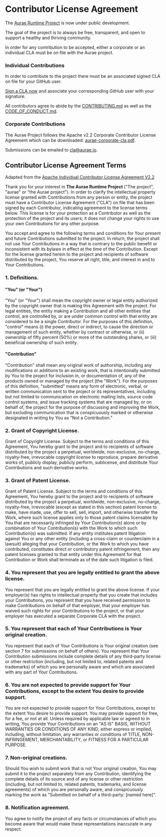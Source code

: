 # Contributor License Agreement

The [Aurae Runtime Project](https://github.com/aurae-runtime) is now under public development.

The goal of the project is to always be free, transparent, and open to support a healthy and thriving community.

In order for any contribution to be accepted, either a corporate or an individual CLA must be on file with the Aurae project.

### Individual Contributions

In order to contribute to the project there must be an associated signed CLA on file for your GitHub user.

[Sign a CLA now](https://cla.aurae.io) and associate your corresponding GitHub user with your signature.

All contributors agree to abide by the [CONTRIBUTING.md](/community/contributing) as well as the [CODE_OF_CONDUCT.md](/community/code-of-conduct).

### Corporate Contributions

The Aurae Project follows the Apache v2.2 Corporate Contributor License Agreement which can be downloaded: [aurae-corporate-cla.pdf](/assets/aurae-corporate-cla.pdf).

Submissions can be emailed to [cla@aurae.io](mailto:cla@aurae.io).

## Contributor License Agreement Terms

Adapted from the [Apache Individual Contributor License Agreement V2.2](https://www.apache.org/licenses/icla.pdf)

Thank you for your interest in **The Aurae Runtime Project** ("The project", "aurae" or "the Aurae project"). In order to clarify the intellectual property license granted with Contributions from any person or entity, the project must have a Contributor License Agreement ("CLA") on file that has been signed by each Contributor, indicating agreement to the license terms below. This license is for your protection as a Contributor as well as the protection of the project and its users; it does not change your rights to use your own Contributions for any other purpose.

You accept and agree to the following terms and conditions for Your present and future Contributions submitted to the project. In return, the project shall not use Your Contributions in a way that is contrary to the public benefit or inconsistent with its bylaws in effect at the time of the Contribution. Except for the license granted herein to the project and recipients of software distributed by the project, You reserve all right, title, and interest in and to Your Contributions.

### 1. Definitions.

#### "You" (or "Your") 

"You" (or "Your") shall mean the copyright owner or legal entity authorized by the copyright owner that is making this Agreement with the project. For legal entities, the entity making a Contribution and all other entities that control, are controlled by, or are under common control with that entity are considered to be a single Contributor. For the purposes of this definition, "control" means (i) the power, direct or indirect, to cause the direction or management of such entity, whether by contract or otherwise, or (ii) ownership of fifty percent (50%) or more of the outstanding shares, or (iii) beneficial ownership of such entity.

#### "Contribution" 

"Contribution" shall mean any original work of authorship, including any modifications or additions to an existing work, that is intentionally submitted by You to the project for inclusion in, or documentation of, any of the products owned or managed by the project (the "Work"). For the purposes of this definition, "submitted" means any form of electronic, verbal, or written communication sent to the project or its representatives, including but not limited to communication on electronic mailing lists, source code control systems, and issue tracking systems that are managed by, or on behalf of, the project for the purpose of discussing and improving the Work, but excluding communication that is conspicuously marked or otherwise designated in writing by You as "Not a Contribution."

### 2. Grant of Copyright License. 

Grant of Copyright License. Subject to the terms and conditions of this Agreement, You hereby grant to the project and to recipients of software distributed by the project a perpetual, worldwide, non-exclusive, no-charge, royalty-free, irrevocable copyright license to reproduce, prepare derivative works of, publicly display, publicly perform, sublicense, and distribute Your Contributions and such derivative works.

### 3. Grant of Patent License. 

Grant of Patent License. Subject to the terms and conditions of this Agreement, You hereby grant to the project and to recipients of software distributed by the project a perpetual, worldwide, non-exclusive, no-charge, royalty-free, irrevocable (except as stated in this section) patent license to make, have made, use, offer to sell, sell, import, and otherwise transfer the Work, where such license applies only to those patent claims licensable by You that are necessarily infringed by Your Contribution(s) alone or by combination of Your Contribution(s) with the Work to which such Contribution(s) was submitted. If any entity institutes patent litigation against You or any other entity (including a cross-claim or counterclaim in a lawsuit) alleging that your Contribution, or the Work to which you have contributed, constitutes direct or contributory patent infringement, then any patent licenses granted to that entity under this Agreement for that Contribution or Work shall terminate as of the date such litigation is filed.

### 4. You represent that you are legally entitled to grant the above license. 

You represent that you are legally entitled to grant the above license. If your employer(s) has rights to intellectual property that you create that includes your Contributions, you represent that you have received permission to make Contributions on behalf of that employer, that your employer has waived such rights for your Contributions to the project, or that your employer has executed a separate Corporate CLA with the project.

### 5. You represent that each of Your Contributions is Your original creation.

You represent that each of Your Contributions is Your original creation (see section 7 for submissions on behalf of others). You represent that Your Contribution submissions include complete details of any third-party license or other restriction (including, but not limited to, related patents and trademarks) of which you are personally aware and which are associated with any part of Your Contributions.

### 6. You are not expected to provide support for Your Contributions, except to the extent You desire to provide support. 

You are not expected to provide support for Your Contributions, except to the extent You desire to provide support. You may provide support for free, for a fee, or not at all. Unless required by applicable law or agreed to in writing, You provide Your Contributions on an "AS IS" BASIS, WITHOUT WARRANTIES OR CONDITIONS OF ANY KIND, either express or implied, including, without limitation, any warranties or conditions of TITLE, NON- INFRINGEMENT, MERCHANTABILITY, or FITNESS FOR A PARTICULAR PURPOSE.

### 7. Non-original creations.

Should You wish to submit work that is not Your original creation, You may submit it to the project separately from any Contribution, identifying the complete details of its source and of any license or other restriction (including, but not limited to, related patents, trademarks, and license agreements) of which you are personally aware, and conspicuously marking the work as "Submitted on behalf of a third-party: [named here]".

### 8. Notification agreement. 

You agree to notify the project of any facts or circumstances of which you become aware that would make these representations inaccurate in any respect.
